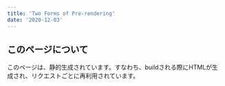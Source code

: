 ```yaml
---
title: 'Two Forms of Pre-rendering'
date: '2020-12-03'
---
```


## このページについて
このページは、静的生成されています。すなわち、buildされる際にHTMLが生成され、リクエストごとに再利用されています。
